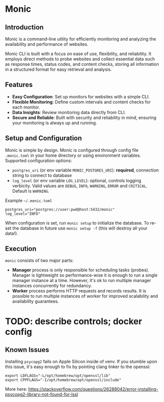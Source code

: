 # Monic

## Introduction

Monic is a command-line utility for efficiently monitoring and analyzing the availability and performance of websites.

Monic CLI is built with a focus on ease of use, flexibility, and reliability. It employs direct methods to probe websites and collect essential data such as response times, status codes, and content checks, storing all information in a structured format for easy retrieval and analysis.

## Features

- **Easy Configuration**: Set up monitors for websites with a simple CLI.
- **Flexible Monitoring**: Define custom intervals and content checks for each monitor.
- **Data Insights**: Review monitoring data directly from CLI.
- **Secure and Reliable**: Built with security and reliability in mind, ensuring your monitoring is always up and running.

## Setup and Configuration

Monic is simple by design. Monic is configured through config file `.monic.toml` in your home directory or using environment variables. Supported configuration options:

- `postgres_uri` (or env variable `MONIC_POSTGRES_URI`): **required**, connection string to connect to database
- `log_level` (or env variable `LOG_LEVEL`): optional, controls logging verbicity. Valid values are `DEBUG`, `INFO`, `WARNING`, `ERROR` and `CRITICAL`. Default is `WARNING`.

Example `~/.monic.toml`
```
postgres_uri="postgres://user:pwd@host:5432/monic"
log_level="INFO"
```

When configuration is set, run `monic setup` to initialize the database. To re-set the database in future use `monic setup -f` (this will destroy all your data!).

## Execution

`monic` consists of two major parts:
- **Manager** process is only responsible for scheduling tasks (probes). Manager is lightweight so performance-wise it is enough to run a single manager instance at a time. However, it's ok to run multiple manager instances concurrently for redundancy.
- **Worker** process performs HTTP requests and records results. It is possible to run multiple instances of worker for improved scalability and availability guarantees.

# TODO: describe controls; docker config

## Known Issues

Installing `psycopg2` fails on Apple Silicon inside of venv. If you stumble upon this issue, it's easy enough to fix by pointing clang linker to the openssl:

```
export LDFLAGS="-L/opt/homebrew/opt/openssl/lib"
export CPPFLAGS="-I/opt/homebrew/opt/openssl/include"
```

More here: https://stackoverflow.com/questions/26288042/error-installing-psycopg2-library-not-found-for-lssl